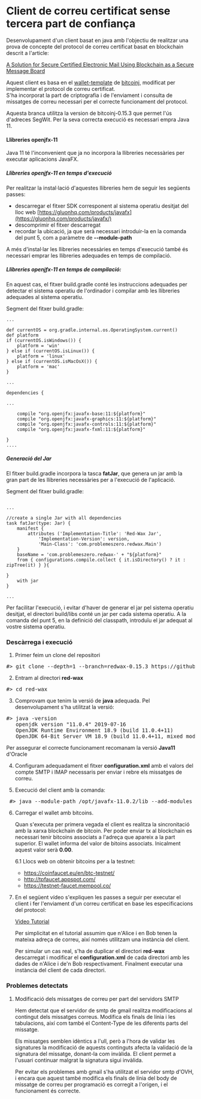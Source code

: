 # Client de correu certificat sense tercera part de confiança

Desenvolupament d'un client basat en java amb l'objectiu de realitzar una prova de concepte del protocol de correu certificat basat en blockchain descrit a l'article:

[A Solution for Secure Certified Electronic Mail Using Blockchain as a Secure Message Board](https://ieeexplore.ieee.org/stamp/stamp.jsp?tp=&arnumber=8654617)

Aquest client es basa en el [wallet-template](https://github.com/bitcoinj/wallet-template) de [bitcoinj](https://bitcoinj.github.io/), modificat per implementar el protocol de correu certificat.   
S'ha incorporat la part de criptografia i de l'enviament i consulta de missatges de correu necessari per el correcte funcionament del protocol.

Aquesta branca utilitza la version de bitcoinj-0.15.3 que permet l'ús d'adreces SegWit. Per la seva correcta execució es necessari empra Java 11.

#### Llibreries openjfx-11

Java 11 té l'inconvenient que ja no incorpora la llibreries necessàries per executar aplicacions JavaFX.

##### Llibreries openjfx-11 en temps d'execució

Per realitzar la instal·lació d'aquestes llibreries hem de seguir les següents passes:
* descarregar el fitxer SDK corresponent al sistema operatiu desitjat del lloc web [https://gluonhq.com/products/javafx](https://gluonhq.com/products/javafx/)
* descomprimir el fitxer descarregat
* recordar la ubicació, ja que serà necessari introduir-la en la comanda del punt 5, com a paràmetre de **--module-path**

A més d'instal·lar les llibreries necessàries en temps d'execució també és necessari emprar les llibreries adequades en temps de compilació.

##### Llibreries openjfx-11 en temps de compilació:

En aquest cas, el fitxer build.gradle conté les instruccions adequades per detectar el sistema operatiu de l'ordinador i compilar amb les llibreries adequades al sistema operatiu.

Segment del fitxer build.gradle:
```
...

def currentOS = org.gradle.internal.os.OperatingSystem.current()
def platform
if (currentOS.isWindows()) {
    platform = 'win'
} else if (currentOS.isLinux()) {
    platform = 'linux'
} else if (currentOS.isMacOsX()) {
    platform = 'mac'
}

...

dependencies {

...

    compile "org.openjfx:javafx-base:11:${platform}"
    compile "org.openjfx:javafx-graphics:11:${platform}"
    compile "org.openjfx:javafx-controls:11:${platform}"
    compile "org.openjfx:javafx-fxml:11:${platform}"

}
....

```

##### Generació del Jar

El fitxer build.gradle incorpora la tasca **fatJar**, que genera un jar amb la gran part de les llibreries necessàries per a l'execució de l'aplicació.

Segment del fitxer build.gradle:
```

...

//create a single Jar with all dependencies
task fatJar(type: Jar) {
	manifest {
        attributes ('Implementation-Title': 'Red-Wax Jar',
        	'Implementation-Version': version,
        	'Main-Class': 'com.problemeszero.redwax.Main')
    }
    baseName = 'com.problemeszero.redwax-' + "${platform}"
    from { configurations.compile.collect { it.isDirectory() ? it : zipTree(it) } }{

}
    with jar
}

...

```

Per facilitar l'execució, i evitar d'haver de generar el jar pel sistema operatiu desitjat, el directori build/libs conté un jar per cada sistema operatiu. A la comanda del punt 5, en la definició del classpath, introduïu el jar adequat al vostre sistema operatiu.

### Descàrrega i execució

1. Primer feim un clone del repositori
<pre>
#> git clone --depth=1 --branch=redwax-0.15.3 https://github.com/rpiza/red-wax.git
</pre>

2. Entram al directori **red-wax**
<pre>
#> cd red-wax
</pre>

3. Comprovam que tenim la versió de **java** adequada. Pel desenvolupament s'ha utilitzat la versió:
<pre>
#> java -version
   openjdk version "11.0.4" 2019-07-16
   OpenJDK Runtime Environment 18.9 (build 11.0.4+11)
   OpenJDK 64-Bit Server VM 18.9 (build 11.0.4+11, mixed mode, sharing)
</pre>
Per assegurar el correcte funcionament recomanam la versió **Java11** d'Oracle

4. Configuram adequadament el fitxer **configuration.xml** amb el valors del compte SMTP i IMAP necessaris per enviar i rebre els missatges de correu.

5. Execució del client amb la comanda:
<pre>
 #> java --module-path /opt/javafx-11.0.2/lib --add-modules javafx.fxml,javafx.controls -cp build/libs/com.problemeszero.redwax-linux-0.15.3.jar:lib/*:. com.problemeszero.redwax.Main
</pre>

6. Carregar el wallet amb bitcoins.

   Quan s'executa per primera vegada el client es realitza la sincronitació amb la xarxa blockchain de bitcoin. Per poder enviar tx al blockchain es necessari tenir bitcoins associats a l'adreça que apareix a la part superior. El wallet informa del valor de bitoins associats. Inicalment aquest valor serà **0.00**.

   6.1 Llocs web on obtenir bitcoins per a la testnet:

   - https://coinfaucet.eu/en/btc-testnet/
   - http://tpfaucet.appspot.com/
   - https://testnet-faucet.mempool.co/


7. En el següent vídeo s'expliquen les passes a seguir per executar el client i fer l'enviament d'un correu certificat en base les especificacions del protocol:

   [Video Tutorial](http://htmlpreview.github.io/?https://github.com/rpiza/red-wax/blob/experiment/media/tutorial.html)

   Per simplicitat en el tutorial assumim que n'Alice i en Bob tenen la mateixa adreça de correu, així només utilitzam una instància del client.

   Per simular un cas real, s'ha de duplicar el directori **red-wax** descarregat i modificar el **configuration.xml** de cada directori amb les dades de n'Alice i de'n Bob respectivament. Finalment executar una instància del client de cada directori.   





### Problemes detectats

1. Modificació dels missatges de correu per part del servidors SMTP

   Hem detectat que el servidor de smtp de gmail realitza modificacions al contingut dels missatges correus. Modifica els finals de línia i les tabulacions, així com també el Content-Type de les diferents parts del missatge.

   Els missatges semblen idèntics a l'ull, però a l'hora de validar les signatures la modificació de aquests continguts afecta la validació de la signatura del missatge, donant-la com invàlida. El client permet a l'usuari continuar malgrat la signatura sigui invàlida.

   Per evitar els problemes amb gmail s'ha utilitzat el servidor smtp d'OVH, i encara que aquest també modifica els finals de línia del body de missatge de correu per programació es corregit a l'origen, i el funcionament és correcte.
